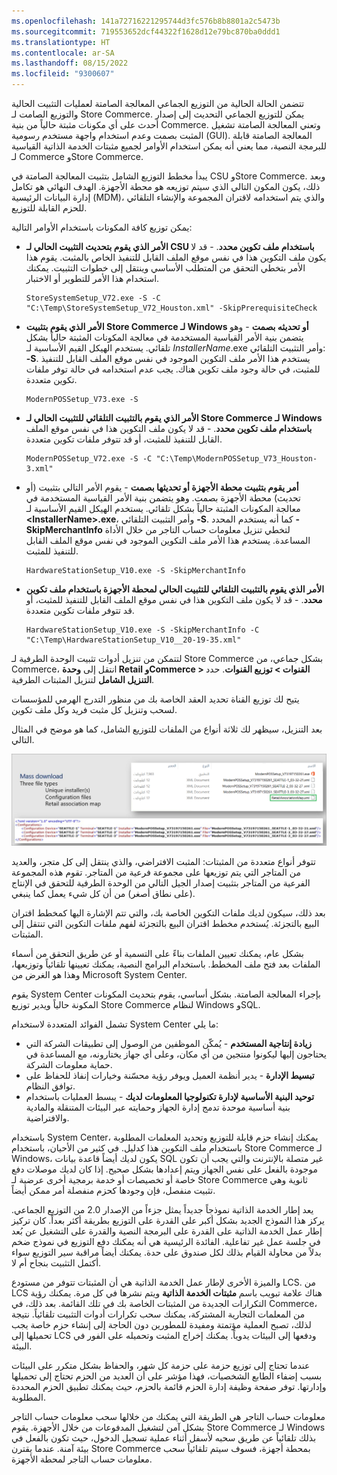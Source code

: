 ```yaml
---
ms.openlocfilehash: 141a72716221295744d3fc576b8b8801a2c5473b
ms.sourcegitcommit: 719553652dcf44322f1628d12e79bc870ba0ddd1
ms.translationtype: HT
ms.contentlocale: ar-SA
ms.lasthandoff: 08/15/2022
ms.locfileid: "9300607"
---
```

تتضمن الحالة الحالية من التوزيع الجماعي المعالجة الصامتة لعمليات التثبيت الحالية والتوزيع الصامت لـ Store Commerce. يمكن للتوزيع الجماعي التحديث إلى إصدار أحدث على أي مكونات مثبتة حالياً من بنية Commerce. وتعني المعالجة الصامتة تشغيل المثبت بصمت وعدم استخدام واجهة مستخدم رسومية (GUI). المعالجة الصامتة قابلة للبرمجة النصية، مما يعني أنه يمكن استخدام الأوامر لجميع مثبتات الخدمة الذاتية القياسية لـ Commerce وStore Commerce.

يبدأ مخطط التوزيع الشامل بتثبيت المعالجة الصامتة في CSU وStore Commerce. وبعد ذلك، يكون المكون التالي الذي سيتم توزيعه هو محطة الأجهزة. الهدف النهائي هو تكامل إدارة البيانات الرئيسية (MDM)، والذي يتم استخدامه لاقتران المجموعة والإنشاء التلقائي للحزم القابلة للتوزيع.

يمكن توزيع كافة المكونات باستخدام الأوامر التالية:
   
- **الأمر الذي يقوم بتحديث التثبيت الحالي لـ CSU باستخدام ملف تكوين محدد**. - قد لا يكون ملف التكوين هذا في نفس موقع الملف القابل للتنفيذ الخاص بالمثبت. يقوم هذا الأمر بتخطي التحقق من المتطلب الأساسي وينتقل إلى خطوات التثبيت. يمكنك استخدام هذا الأمر للتطوير أو الاختبار.

    ```Console
    StoreSystemSetup_V72.exe -S -C "C:\Temp\StoreSystemSetup_V72_Houston.xml" -SkipPrerequisiteCheck
    ```

- **الأمر الذي يقوم بتثبيت Store Commerce لـ Windows أو تحديثه بصمت** - وهو يتضمن بنية الأمر القياسية المستخدمة في معالجة المكونات المثبتة حالياً بشكل تلقائي. يستخدم الهيكل القيم الأساسية لـ *InstallerName*.exe وأمر التثبيت التلقائي: **-S**. يستخدم هذا الأمر ملف التكوين الموجود في نفس موقع الملف القابل للتنفيذ للمثبت، في حالة وجود ملف تكوين هناك. يجب عدم استخدامه في حالة توفر ملفات تكوين متعددة.
    
    ```Console
    ModernPOSSetup_V73.exe -S
    ```

- **الأمر الذي يقوم بالتثبيت التلقائي للتثبيت الحالي لـ Store Commerce لـ Windows باستخدام ملف تكوين محدد**. - قد لا يكون ملف التكوين هذا في نفس موقع الملف القابل للتنفيذ للمثبت، أو قد تتوفر ملفات تكوين متعددة.

    ```Console
    ModernPOSSetup_V72.exe -S -C "C:\Temp\ModernPOSSetup_V73_Houston-3.xml"
    ```

- **أمر يقوم بتثبيت محطة الأجهزة أو تحديثها بصمت** - يقوم الأمر التالي بتثبيت (أو تحديث) محطة الأجهزة بصمت. وهو يتضمن بنية الأمر القياسية المستخدمة في معالجة المكونات المثبتة حالياً بشكل تلقائي. يستخدم الهيكل القيم الأساسية لـ **&lt;InstallerName&gt;.exe**، وأمر التثبيت التلقائي **-S**. كما أنه يستخدم المحدد **-SkipMerchantInfo** لتخطي تنزيل معلومات حساب التاجر من خلال الأداة المساعدة. يستخدم هذا الأمر ملف التكوين الموجود في نفس موقع الملف القابل للتنفيذ للمثبت.

    ```Console
    HardwareStationSetup_V10.exe -S -SkipMerchantInfo
    ```

- **الأمر الذي يقوم بالتثبيت التلقائي للتثبيت الحالي لمحطة الأجهزة‬ باستخدام ملف تكوين محدد**. - قد لا يكون ملف التكوين هذا في نفس موقع الملف القابل للتنفيذ للمثبت، أو قد تتوفر ملفات تكوين متعددة.

    ```Console
    HardwareStationSetup_V10.exe -S -SkipMerchantInfo -C "C:\Temp\HardwareStationSetup_V10__20-19-35.xml"
    ```

لتتمكن من تنزيل أدوات تثبيت الوحدة الطرفية لـ Store Commerce بشكل جماعي، من Commerce، انتقل إلى **وحدة Retail وCommerce > القنوات > توزيع القنوات**. حدد **التنزيل الشامل** لتنزيل المثبتات الطرفية.

يتيح لك توزيع القناة تحديد العقد الخاصة بك من منظور التدرج الهرمي للمؤسسات لسحب وتنزيل كل مثبت فريد وكل ملف تكوين.

بعد التنزيل، سيظهر لك ثلاثة أنواع من الملفات للتوزيع الشامل، كما هو موضح في المثال التالي. 

[![لقطة شاشة تظهر أمثلة على نوع ملفات التوزيع الشامل.](../media/mass-deploy-file-types.png) ](../media/mass-deploy-file-types.png#lightbox)
 
تتوفر أنواع متعددة من المثبتات: المثبت الافتراضي، والذي ينتقل إلى كل متجر، والعديد من المتاجر التي يتم توزيعها على مجموعة فرعية من المتاجر. تقوم هذه المجموعة الفرعية من المتاجر بتثبيت إصدار الجيل التالي من الوحدة الطرفية للتحقق في الإنتاج (على نطاق أصغر) من أن كل شيء يعمل كما ينبغي. 

بعد ذلك، سيكون لديك ملفات التكوين الخاصة بك، والتي تتم الإشارة اليها كمخطط اقتران البيع بالتجزئة. يُستخدم مخطط اقتران البيع بالتجزئة لفهم ملفات التكوين التي تنتقل إلى المثبتات. 
 
بشكل عام، يمكنك تعيين الملفات بناءً على التسمية أو عن طريق التحقق من أسماء الملفات بعد فتح ملف المخطط. باستخدام البرامج النصية، يمكنك تعيينها تلقائياً وتوزيعها، وهذا هو الغرض من Microsoft System Center. 

يقوم System Center بإجراء المعالجة الصامتة. بشكل أساسي، يقوم بتحديث المكونات المكونة حالياً ويدير توزيع Store Commerce لنظام Windows وSQL.
 
تشمل الفوائد المتعددة لاستخدام System Center ما يلي:

- **زيادة إنتاجية المستخدم** - يُمكّن الموظفين من الوصول إلى تطبيقات الشركة التي يحتاجون إليها ليكونوا منتجين من أي مكان، وعلى أي جهاز يختارونه، مع المساعدة في حماية معلومات الشركة.
- **تبسيط الإدارة** - يدير أنظمة العميل ويوفر رؤية محسّنة وخيارات إنفاذ للحفاظ على توافق النظام.
- **توحيد البنية الأساسية لإدارة تكنولوجيا المعلومات لديك** - يبسط العمليات باستخدام بنية أساسية موحدة تدمج إدارة الجهاز وحمايته عبر البيئات المتنقلة والمادية والافتراضية.
 
باستخدام System Center، يمكنك إنشاء حزم قابلة للتوزيع وتحديد المعلمات المطلوبة باستخدام ملف التكوين هذا كدليل. في كثير من الأحيان، باستخدام Store Commerce لـ Windows، يكون لديك أيضاً قاعدة بيانات SQL غير متصلة بالإنترنت والتي يجب أن تكون موجودة بالفعل على نفس الجهاز ويتم إعدادها بشكل صحيح. إذا كان لديك موصلات دفع خاصة أو تخصيصات أو خدمة برمجية أخرى عرضية لـ Store Commerce ثانوية وهي تثبيت منفصل، فإن وجودها كحزم منفصلة أمر ممكن أيضاً. 

يعد إطار الخدمة الذاتية نموذجاً جديداً يمثل جزءاً من الإصدار 2.0 من التوزيع الجماعي. يركز هذا النموذج الجديد بشكل أكبر على القدرة على التوزيع بطريقة أكثر بعداً. كان تركيز إطار عمل الخدمة الذاتية على القدرة على البرمجة النصية والقدرة على التشغيل عن بُعد في جلسة عمل غير تفاعلية. الفائدة الرئيسية هي أنه يمكنك دفع التوزيع في نموذج ضخم بدلاً من محاولة القيام بذلك لكل صندوق على حدة. يمكنك أيضاً مراقبة سير التوزيع سواء أكتمل التثبيت بنجاح أم لا. 

والميزة الأخرى لإطار عمل الخدمة الذاتية هي أن المثبتات تتوفر من مستودع LCS. من LCS هناك علامة تبويب باسم **مثبتات الخدمة الذاتية** ويتم نشرها في كل مرة. يمكنك رؤية التكرارات الجديدة من المثبتات الخاصة بك في تلك القائمة. بعد ذلك، في Commerce، من المعلمات التجارية المشتركة، يمكنك سحب تكرارات أدوات التثبيت تلقائياً. نتيجة لذلك، تصبح العملية مؤتمتة ومفيدة للمطورين دون الحاجة إلى إنشاء حزم خاصة يجب تحميلها إلى LCS ودفعها إلى البيئات يدوياً. يمكنك إخراج المثبت وتحميله على الفور في البيئة.

عندما تحتاج إلى توزيع حزمة على حزمة كل شهر، والحفاظ بشكل متكرر على البيئات بسبب إضفاء الطابع الشخصيات، فهذا مؤشر على أن العديد من الحزم تحتاج إلى تحميلها وإدارتها. توفر صفحة وظيفة إدارة الحزم قائمة بالحزم، حيث يمكنك تطبيق الحزم المحددة المطلوبة.
 
معلومات حساب التاجر هي الطريقة التي يمكنك من خلالها سحب معلومات حساب التاجر بشكل آمن لتشغيل المدفوعات من خلال الأجهزة. يقوم Store Commerce لـ Windows بذلك تلقائياً عن طريق سحبه لأسفل أثناء عملية تسجيل الدخول، حيث تكون بالفعل في بيئة آمنة. عندما يقترن Store Commerce بمحطة أجهزة، فسوف سيتم تلقائياً سحب معلومات حساب التاجر لمحطة الأجهزة. 

